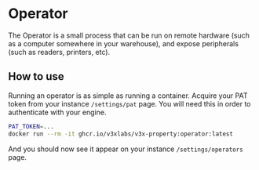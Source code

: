 # Operator

The Operator is a small process that can be run on remote hardware (such as a computer somewhere in your warehouse), and expose peripherals (such as readers, printers, etc).

## How to use

Running an operator is as simple as running a container.
Acquire your PAT token from your instance `/settings/pat` page. You will need this in order to authenticate with your engine.

```bash
PAT_TOKEN=...
docker run --rm -it ghcr.io/v3xlabs/v3x-property:operator:latest
```

And you should now see it appear on your instance `/settings/operators` page.
